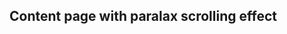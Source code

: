 ## Content page with paralax scrolling effect

<snippet id='content-paralax-page-code'/>

<snippet id='content-paralax-page-html'/>



